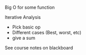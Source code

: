 Big O for some function

Iterative Analysis
- Pick basic op
- Different cases (Best, worst, etc)
- give a sum

See course notes on blackboard 